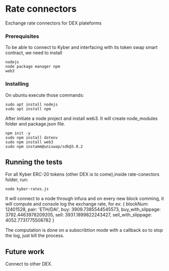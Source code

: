 # Rate connectors

Exchange rate connectors for DEX plateforms

### Prerequisites

To be able to connect to Kyber and interfacing with its token swap smart contract, we need to install

```
nodejs
node package manager npm
web3
```

### Installing
On ubuntu execute those commands:

```
sudo apt install nodejs
sudo apt install npm
```
After initiate a node project and install web3. It will create node_modules folder and package.json file.

```
npm init -y
sudo npm install dotenv
sudo npm install web3
sudo npm instamm@uniswap/sdk@3.0.2 
```

## Running the tests
For all Kyber ERC-20 tokens (other DEX is to come),inside rate-conectors folder, run:

```
node kyber-rates.js
``` 
It will connect to a node through infura and on every new block comming, it will compute and console log the exchange rate, for ex:
{
    blockNum: 12401528,
    pair: 'ETH/DAI',
    buy: 3909.7385544545573,
    buy_with_slippage: 3792.4463978209205,
    sell: 3931.1899822243427,
    sell_with_slippage: 4052.7731775508782
} 

The computation is done on a subscribtion mode with a callback so to stop the log, just kill the process.


## Future work

Connect to other DEX.


